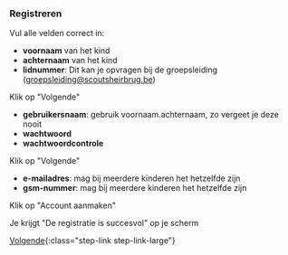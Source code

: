 ### Registreren
Vul alle velden correct in:

- **voornaam** van het kind
- **achternaam** van het kind
- **lidnummer**: Dit kan je opvragen bij de groepsleiding ([groepsleiding@scoutsheirbrug.be](mailto:groepsleiding@scoutsheirbrug.be))

Klik op "Volgende"

- **gebruikersnaam**: gebruik voornaam.achternaam, zo vergeet je deze nooit
- **wachtwoord**
- **wachtwoordcontrole**

Klik op "Volgende"

- **e-mailadres**: mag bij meerdere kinderen het hetzelfde zijn
- **gsm-nummer**: mag bij meerdere kinderen het hetzelfde zijn

Klik op "Account aanmaken"

Je krijgt "De registratie is succesvol" op je scherm

[Volgende](/#individuele-steekkaart-4){:class="step-link step-link-large"}
